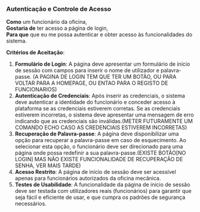 ### Autenticação e Controle de Acesso

**Como** um funcionário da oficina,  
**Gostaria de** ter acesso a página de login,  
**Para que** que eu me possa autenticar e obter acesso às funcionalidades do sistema.

**Critérios de Aceitação**:
1. **Formulário de Login**: A página deve apresentar um formulário de início de sessão com campos para inserir o nome de utilizador e palavra-passe. (A PAGINA DE LOGIN TEM QUE TER UM BOTÃO, OU PARA VOLTAR PARA A HOMEPAGE, OU ENTAO PARA O REGISTO DE FUNCIONARIOS)
2. **Autenticação de Credenciais**: Após inserir as credenciais, o sistema deve autenticar a identidade do funcionário e conceder acesso à plataforma se as credenciais estiverem corretas. Se as credenciais estiverem incorretas, o sistema deve apresentar uma mensagem de erro indicando que as credenciais são inválidas.(METER FUTURAMENTE UM COMANDO ECHO CASO AS CREDENCIAIS ESTIVEREM INCORRETAS)
3. **Recuperação de Palavra-passe**: A página deve disponibilizar uma opção para recuperar a palavra-passe em caso de esquecimento. Ao selecionar esta opção, o funcionário deve ser direcionado para uma página onde possa redefinir a sua palavra-passe.(EXISTE BOTÃO[NO LOGIN] MAS NÃO EXISTE FUNCIONALIDADE DE RECUPERAÇÃO DE SENHA, VER MAIS TARDE)
4. **Acesso Restrito**: A página de início de sessão deve ser acessível apenas para funcionários autorizados da oficina mecânica.
5. **Testes de Usabilidade**: A funcionalidade da página de início de sessão deve ser testada com utilizadores reais (funcionários) para garantir que seja fácil e eficiente de usar, e que cumpra os padrões de segurança necessários.
